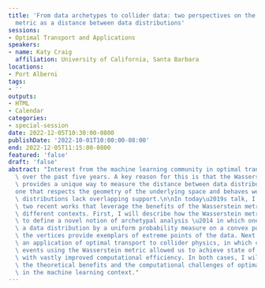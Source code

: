 ```yaml
---
title: 'From data archetypes to collider data: two perspectives on the Wasserstein
  metric as a distance between data distributions'
sessions:
- Optimal Transport and Applications
speakers:
- name: Katy Craig
  affiliation: University of California, Santa Barbara
locations:
- Port Alberni
tags:
- ''
outputs:
- HTML
- Calendar
categories:
- special-session
date: 2022-12-05T10:30:00-0800
publishDate: '2022-10-01T10:00:00-08:00'
end: 2022-12-05T11:15:00-0800
featured: 'false'
draft: 'false'
abstract: "Interest from the machine learning community in optimal transport has surged\
  \ over the past five years. A key reason for this is that the Wasserstein metric\
  \ provides a unique way to measure the distance between data distributions\u2014\
  one that respects the geometry of the underlying space and behaves well even when\
  \ distributions lack overlapping support.\n\nIn today\u2019s talk, I will present\
  \ two recent works that leverage the benefits of the Wasserstein metric in vastly\
  \ different contexts. First, I will describe how the Wasserstein metric can be used\
  \ to define a novel notion of archetypal analysis \u2014 in which one approximates\
  \ a data distribution by a uniform probability measure on a convex polygon, so that\
  \ the vertices provide exemplars of extreme points of the data. Next, I will discuss\
  \ an application of optimal transport to collider physics, in which comparing collider\
  \ events using the Wasserstein metric allowed us to achieve state of the art accuracy\
  \ with vastly improved computational efficiency. In both cases, I will discuss both\
  \ the theoretical benefits and the computational challenges of optimal transport\
  \ in the machine learning context."
---
```


